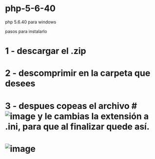 # php-5-6-40
php 5.6.40 para windows

pasos para instalarlo

# 1 - descargar el .zip
# 2 - descomprimir en la carpeta que desees
# 3 - despues copeas el archivo # ![image](https://user-images.githubusercontent.com/75922798/206252716-a2012870-66c2-4fda-9a90-cca03e04fe2e.png) y le cambias la extensión a .ini, para que al finalizar quede así.
# ![image](https://user-images.githubusercontent.com/75922798/206253033-b375a802-faff-4a54-b58f-2e15e5918da5.png)


